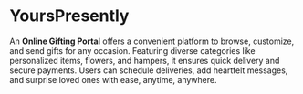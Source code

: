 # YoursPresently
An **Online Gifting Portal** offers a convenient platform to browse, customize, and send gifts for any occasion. Featuring diverse categories like personalized items, flowers, and hampers, it ensures quick delivery and secure payments. Users can schedule deliveries, add heartfelt messages, and surprise loved ones with ease, anytime, anywhere.
